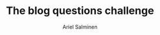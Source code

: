 ---
layout: post
title: "The blog questions challenge"
link: https://arielsalminen.com/2025/the-blog-questions-challenge/
author: "Ariel Salminen"
published_date: ""
description: "This challenge has been recently making rounds on the Internet and as I’ve seen a lot of my friends and people I follow in the tech industry take part, I figured that I want to, as well. So this is me answering a set of questions about how and why I blog on this website."
language: "en"
categories: "Liens"
tags: "blog"
og-tags: "blog"
permalink: /:categories/:year/:month/:day/:title/
---